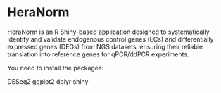 # HeraNorm
HeraNorm is an R Shiny-based application designed to systematically identify and validate endogenous control genes (ECs) and differentially expressed genes (DEGs) from NGS datasets, ensuring their reliable translation into reference genes for qPCR/ddPCR experiments.

You need to install the packages:

DESeq2
ggplot2
dplyr
shiny

